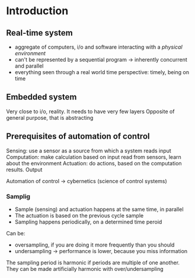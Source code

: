 # Introduction
## Real-time system
- aggregate of computers, i/o and software interacting with a *physical environment*
- can't be represented by a sequential program -> inherently concurrent and parallel
- everything seen through a real world time perspective: timely, being on time

## Embedded system
Very close to i/o, reality. It needs to have very few layers
Opposite of general purpose, that is abstracting

## Prerequisites of automation of control
Sensing: use a sensor as a source from which a system reads input
Computation: make calculation based on input read from sensors, learn about the environment
Actuation: do actions, based on the computation results. Output

Automation of control -> cybernetics (science of control systems)

### Samplig
- Sample (sensing) and actuation happens at the same time, in parallel
- The actuation is based on the previous cycle sample
- Sampling happens periodically, on a determined time peroid

Can be:
- oversampling, if you are doing it more frequently than you should
- undersampling -> performance is lower, because you miss information

The sampling period is harmonic if periods are multiple of one another. They can be made artificially harmonic with over/undersampling
